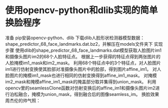 # 使用opencv-python和dlib实现的简单换脸程序

准备
pip安装opencv-python、dlib
下载dlib人脸形状检测器模型数据：shape_predictor_68_face_landmarks.dat.bz2，并解压在models文件夹下
实现步骤
使用dlib的shape_predictor_68_face_landmarks.dat模型获取人脸图片im1和摄像头图片im2的68个人脸特征点。
根据上一步获得的特征点得到两张图片的人脸掩模im1_mask和im2_mask。
利用68个特征点中的3个特征点，对人脸图片im1进行仿射变换使其脸部对准摄像头图片中的脸部，得到图片affine_im1。
对人脸图片的掩模im1_mask也进行相同的仿射变换得到affine_im1_mask。
对掩模im2_mask和掩模affine_im1_mask的掩盖部分取并集得到union_mask。
利用opencv里的seamlessClone函数对仿射变换后的affine_im1和摄像头图片im2进行泊松融合，掩模为union_mask，得到融合后的图像seamless_im。
换脸效果
周杰伦的帅气照：
